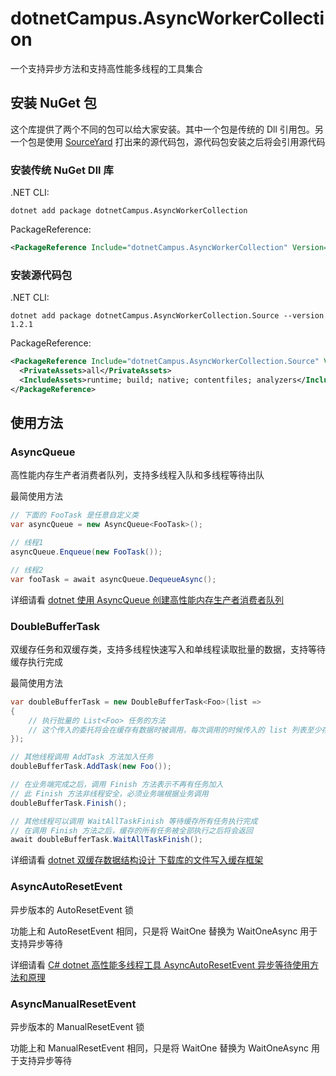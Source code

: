 # dotnetCampus.AsyncWorkerCollection

一个支持异步方法和支持高性能多线程的工具集合


## 安装 NuGet 包

这个库提供了两个不同的包可以给大家安装。其中一个包是传统的 Dll 引用包。另一个包是使用 [SourceYard](https://github.com/dotnet-campus/SourceYard) 打出来的源代码包，源代码包安装之后将会引用源代码

### 安装传统 NuGet Dll 库

.NET CLI:

```
dotnet add package dotnetCampus.AsyncWorkerCollection
```

PackageReference:

```xml
<PackageReference Include="dotnetCampus.AsyncWorkerCollection" Version="1.2.1" />
```

### 安装源代码包

.NET CLI:

```
dotnet add package dotnetCampus.AsyncWorkerCollection.Source --version 1.2.1
```

PackageReference:

```xml
<PackageReference Include="dotnetCampus.AsyncWorkerCollection.Source" Version="1.2.1">
  <PrivateAssets>all</PrivateAssets>
  <IncludeAssets>runtime; build; native; contentfiles; analyzers</IncludeAssets>
</PackageReference>
```

## 使用方法

### AsyncQueue

高性能内存生产者消费者队列，支持多线程入队和多线程等待出队

最简使用方法

```csharp
// 下面的 FooTask 是任意自定义类
var asyncQueue = new AsyncQueue<FooTask>();

// 线程1
asyncQueue.Enqueue(new FooTask());

// 线程2
var fooTask = await asyncQueue.DequeueAsync();
```

详细请看 [dotnet 使用 AsyncQueue 创建高性能内存生产者消费者队列](https://blog.lindexi.com/post/dotnet-%E4%BD%BF%E7%94%A8-AsyncQueue-%E5%88%9B%E5%BB%BA%E9%AB%98%E6%80%A7%E8%83%BD%E5%86%85%E5%AD%98%E7%94%9F%E4%BA%A7%E8%80%85%E6%B6%88%E8%B4%B9%E8%80%85%E9%98%9F%E5%88%97.html )

### DoubleBufferTask

双缓存任务和双缓存类，支持多线程快速写入和单线程读取批量的数据，支持等待缓存执行完成

最简使用方法

```csharp
var doubleBufferTask = new DoubleBufferTask<Foo>(list =>
{
    // 执行批量的 List<Foo> 任务的方法
    // 这个传入的委托将会在缓存有数据时被调用，每次调用的时候传入的 list 列表至少存在一个元素
});

// 其他线程调用 AddTask 方法加入任务
doubleBufferTask.AddTask(new Foo());

// 在业务端完成之后，调用 Finish 方法表示不再有任务加入
// 此 Finish 方法非线程安全，必须业务端根据业务调用
doubleBufferTask.Finish();

// 其他线程可以调用 WaitAllTaskFinish 等待缓存所有任务执行完成
// 在调用 Finish 方法之后，缓存的所有任务被全部执行之后将会返回
await doubleBufferTask.WaitAllTaskFinish();
```

详细请看 [dotnet 双缓存数据结构设计 下载库的文件写入缓存框架](https://blog.lindexi.com/post/dotnet-%E5%8F%8C%E7%BC%93%E5%AD%98%E6%95%B0%E6%8D%AE%E7%BB%93%E6%9E%84%E8%AE%BE%E8%AE%A1-%E4%B8%8B%E8%BD%BD%E5%BA%93%E7%9A%84%E6%96%87%E4%BB%B6%E5%86%99%E5%85%A5%E7%BC%93%E5%AD%98%E6%A1%86%E6%9E%B6.html )

### AsyncAutoResetEvent

异步版本的 AutoResetEvent 锁

功能上和 AutoResetEvent 相同，只是将 WaitOne 替换为 WaitOneAsync 用于支持异步等待

详细请看 [C# dotnet 高性能多线程工具 AsyncAutoResetEvent 异步等待使用方法和原理](https://blog.lindexi.com/post/C-dotnet-%E9%AB%98%E6%80%A7%E8%83%BD%E5%A4%9A%E7%BA%BF%E7%A8%8B%E5%B7%A5%E5%85%B7-AsyncAutoResetEvent-%E5%BC%82%E6%AD%A5%E7%AD%89%E5%BE%85%E4%BD%BF%E7%94%A8%E6%96%B9%E6%B3%95%E5%92%8C%E5%8E%9F%E7%90%86.html )

### AsyncManualResetEvent

异步版本的 ManualResetEvent 锁

功能上和 ManualResetEvent 相同，只是将 WaitOne 替换为 WaitOneAsync 用于支持异步等待